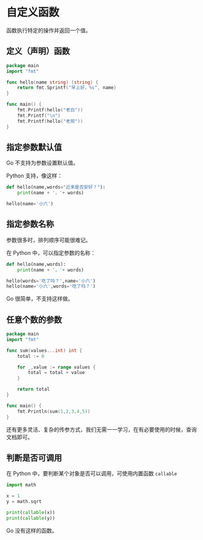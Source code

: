 # 自定义函数

函数执行特定的操作并返回一个值。

## 定义（声明）函数

<div class="run"></div>

```go
package main
import "fmt"

func hello(name string) (string) {
    return fmt.Sprintf("早上好，%s", name)
}

func main() {
    fmt.Printf(hello("老白"))
    fmt.Printf("\n")
    fmt.Printf(hello("老邢"))
}
```

## 指定参数默认值

Go 不支持为参数设置默认值。

Python 支持，像这样：

<div class="run"></div>

```python
def hello(name,words="近来是否安好？"):
    print(name + '，'+ words)

hello(name='小六')
```

## 指定参数名称

参数很多时，排列顺序可能很难记。

在 Python 中，可以指定参数的名称：

<div class="run"></div>

```python
def hello(name,words):
    print(name + '，'+ words)

hello(words='吃了吗？',name='小六')
hello(name='小六',words='吃了吗？')
```

Go 很简单，不支持这样做。

## 任意个数的参数

<div class="run"></div>

```go
package main
import "fmt"

func sum(values...int) int {
    total := 0

    for _,value := range values {
        total = total + value
    }

    return total
}

func main() {
    fmt.Println(sum(1,2,3,4,5))
}
```

还有更多灵活、复杂的传参方式，我们无需一一学习，在有必要使用的时候，查询文档即可。

## 判断是否可调用

在 Python 中，要判断某个对象是否可以调用，可使用内置函数 `callable`

<div class="run"></div>

```python
import math

x = 1
y = math.sqrt

print(callable(x))
print(callable(y))
```

Go 没有这样的函数。
